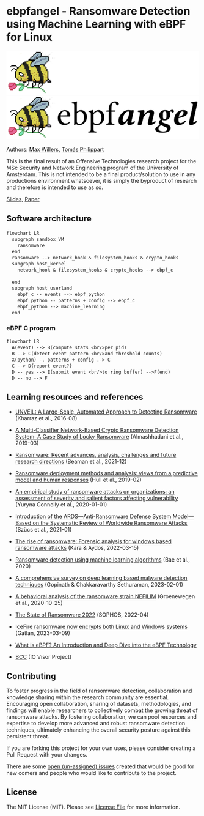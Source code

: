 # ebpfangel - Ransomware Detection using Machine Learning with eBPF for Linux

![Logo dark mode](assets/ebpfangel-logo-white.png#only-dark)
![Logo light mode](assets/ebpfangel-logo-black.png#only-light)

Authors: [Max Willers](https://www.linkedin.com/in/max-willers-53830b268), [Tomás Philippart](https://www.linkedin.com/in/tomasphilippart/)

This is the final result of an Offensive Technologies research project for the MSc Security and Network Engineering program of the University of Amsterdam. This is not intended to be a final product/solution to use in any productions environment whatsoever, it is simply the byproduct of research and therefore is intended to use as so. 

[Slides](https://github.com/TomasPhilippart/ebpfangel/blob/main/docs/ebpfangel-presentation.pdf), [Paper](https://github.com/TomasPhilippart/ebpfangel/blob/main/docs/Ransomware_Detection_using_Machine_Learning_with_eBPF.pdf)

## Software architecture

```mermaid
flowchart LR
  subgraph sandbox_VM
    ransomware
  end
  ransomware --> network_hook & filesystem_hooks & crypto_hooks
  subgraph host_kernel
    network_hook & filesystem_hooks & crypto_hooks --> ebpf_c

  end
  subgraph host_userland
    ebpf_c -- events --> ebpf_python
    ebpf_python -- patterns + config --> ebpf_c
    ebpf_python --> machine_learning
  end
```

### eBPF C program

```mermaid
flowchart LR
  A(event) --> B(compute stats <br/>per pid)
  B --> C(detect event pattern <br/>and threshold counts)
  X(python) -. patterns + config .-> C
  C --> D{report event?}
  D -- yes --> E(submit event <br/>to ring buffer) -->F(end)
  D -- no --> F
```


## Learning resources and references

- [UNVEIL: A Large-Scale, Automated Approach to Detecting Ransomware](https://dl.acm.org/doi/10.1145/2976749.2978380) (Kharraz et al., 2016-08)

- [A Multi-Classifier Network-Based Crypto Ransomware Detection System: A Case Study of Locky Ransomware](https://ieeexplore.ieee.org/document/8676353) (Almashhadani et al., 2019-03)

- [Ransomware: Recent advances, analysis, challenges and future research directions](https://www.sciencedirect.com/science/article/pii/S016740482100314X) (Beaman et al., 2021-12)

- [Ransomware deployment methods and analysis: views from a predictive model and human responses](https://doi.org/10.1186/s40163-019-0097-9) (Hull et al., 2019-02)

- [An empirical study of ransomware attacks on organizations: an assessment of severity and salient factors affecting vulnerability](https://doi.org/10.1093/cybsec/tyaa023) (Yuryna Connolly et al., 2020-01-01)

- [Introduction of the ARDS—Anti-Ransomware Defense System Model—Based on the Systematic Review of Worldwide Ransomware Attacks](https://www.mdpi.com/2076-3417/11/13/6070) (Szücs et al., 2021-01)

- [The rise of ransomware: Forensic analysis for windows based ransomware attacks](https://www.sciencedirect.com/science/article/pii/S0957417421015141) (Kara & Aydos, 2022-03-15)

- [Ransomware detection using machine learning algorithms](https://onlinelibrary.wiley.com/doi/abs/10.1002/cpe.5422) (Bae et al., 2020)

- [A comprehensive survey on deep learning based malware detection techniques](https://www.sciencedirect.com/science/article/pii/S1574013722000636) (Gopinath & Chakkaravarthy Sethuraman, 2023-02-01)

- [A behavioral analysis of the ransomware strain NEFILIM](https://doi.org/10.13140/RG.2.2.18301.59360) (Groenewegen et al., 2020-10-25)

- [The State of Ransomware 2022](https://www.sophos.com/en-us/content/state-of-ransomware) (SOPHOS, 2022-04)

- [IceFire ransomware now encrypts both Linux and Windows systems](https://www.bleepingcomputer.com/news/security/icefire-ransomware-now-encrypts-both-linux-and-windows-systems/) (Gatlan, 2023-03-09)

- [What is eBPF? An Introduction and Deep Dive into the eBPF Technology](https://www.ebpf.io/what-is-ebpf/)

- [BCC](https://liuhangbin.netlify.app/post/ebpf-and-xdp/) (IO Visor Project)


## Contributing

To foster progress in the field of ransomware detection, collaboration and knowledge sharing within the research community are essential. Encouraging open collaboration, sharing of datasets, methodologies, and findings will enable researchers to collectively combat the growing threat of ransomware attacks. By fostering collaboration, we can pool resources and expertise to develop more advanced and robust ransomware detection techniques, ultimately enhancing the overall security posture against this persistent threat.

If you are forking this project for your own uses, please consider creating a Pull Request with your changes.

There are some [open (un-assigned) issues](https://github.com/TomasPhilippart/ebpfangel/issues) created that would be good for new comers and people who would like to contribute to the project.


## License

The MIT License (MIT). Please see [License File](https://github.com/TomasPhilippart/ebpfangel/blob/main/LICENSE) for more information.

